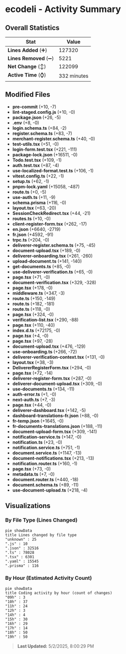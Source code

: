 # ecodeli - Activity Summary 

## Overall Statistics

| Stat                   | Value                                                             |
| ---------------------- | ----------------------------------------------------------------- |
| **Lines Added** (➕)   | 127320                                          |
| **Lines Removed** (➖) | 5221                                        |
| **Net Change** (↕)    | 122099                |
| **Active Time** (⌚)   | 332 minutes |


## Modified Files
- **pre-commit** (+10, -7)
- **lint-staged.config.js** (+10, -0)
- **package.json** (+26, -5)
- **.env** (+8, -0)
- **login.schema.ts** (+84, -2)
- **register.schema.ts** (+83, -7)
- **merchant-register.schema.ts** (+40, -0)
- **test-utils.tsx** (+51, -0)
- **login-form.test.tsx** (+221, -111)
- **package-lock.json** (+16511, -0)
- **Todo.test.tsx** (+109, -1)
- **auth.test.tsx** (+87, -4)
- **use-localized-format.test.ts** (+106, -1)
- **vitest.config.ts** (+22, -1)
- **setup.ts** (+62, -1)
- **pnpm-lock.yaml** (+15058, -487)
- **route.ts** (+0, -5)
- **use-auth.ts** (+11, -9)
- **schema.prisma** (+116, -0)
- **layout.tsx** (+63, -20)
- **SessionCheckRedirect.tsx** (+44, -21)
- **routes.ts** (+10, -0)
- **client-register-form.tsx** (+262, -17)
- **en.json** (+6640, -2719)
- **fr.json** (+4592, -91)
- **trpc.ts** (+204, -0)
- **deliverer-register.schema.ts** (+75, -45)
- **document-upload.tsx** (+189, -0)
- **deliverer-onboarding.tsx** (+261, -260)
- **upload-document.ts** (+141, -140)
- **get-documents.ts** (+85, -0)
- **use-deliverer-verification.ts** (+65, -0)
- **page.tsx** (+71, -0)
- **document-verification.tsx** (+329, -328)
- **page.tsx** (+178, -0)
- **middleware.ts** (+347, -3)
- **route.ts** (+150, -149)
- **route.ts** (+182, -181)
- **route.ts** (+118, -0)
- **page.tsx** (+324, -0)
- **verification-list.tsx** (+290, -88)
- **page.tsx** (+110, -40)
- **index.d.ts** (+72175, -0)
- **page.tsx** (+4, -0)
- **page.tsx** (+97, -28)
- **document-upload.tsx** (+476, -129)
- **use-onboarding.ts** (+266, -72)
- **deliverer-verification-context.tsx** (+131, -0)
- **layout.tsx** (+38, -3)
- **DelivererRegisterForm.tsx** (+294, -0)
- **page.tsx** (+72, -14)
- **deliverer-register-form.tsx** (+287, -0)
- **deliverer-document-upload.tsx** (+309, -0)
- **use-documents.ts** (+134, -11)
- **auth-error.ts** (+1, -0)
- **next-auth.ts** (+7, -3)
- **page.tsx** (+44, -0)
- **deliverer-dashboard.tsx** (+142, -5)
- **dashboard-translations-fr.json** (+88, -0)
- **fr-temp.json** (+1645, -0)
- **fr-documents-translations.json** (+188, -11)
- **document-upload-form.tsx** (+309, -141)
- **notification-service.ts** (+147, -0)
- **notification.ts** (+23, -0)
- **notification.service.ts** (+751, -1)
- **document.service.ts** (+1147, -13)
- **document-notifications.tsx** (+213, -13)
- **notification.router.ts** (+160, -1)
- **page.tsx** (+73, -0)
- **metadata.ts** (+7, -0)
- **document.router.ts** (+440, -18)
- **document.schema.ts** (+89, -11)
- **use-document-upload.ts** (+218, -4)

## Visualizations

### By File Type (Lines Changed)

```mermaid
pie showData
title Lines changed by file type
"unknown" : 25
".js" : 10
".json" : 32516
".ts" : 78028
".tsx" : 6301
".yaml" : 15545
".prisma" : 116
```

### By Hour (Estimated Activity Count)

```mermaid
pie showData
title Coding activity by hour (count of changes)
"09h" : 3
"10h" : 37
"11h" : 24
"12h" : 3
"14h" : 4
"15h" : 30
"16h" : 29
"17h" : 14
"18h" : 50
"19h" : 50
```


> **Last Updated:** 5/2/2025, 8:00:29 PM